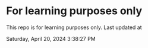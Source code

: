 # For learning purposes only
This repo is for learning purposes only.
Last updated at

Saturday, April 20, 2024 3:38:27 PM

